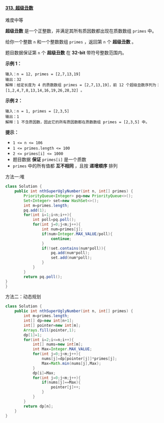 #### [313. 超级丑数](https://leetcode-cn.com/problems/super-ugly-number/)

难度中等

**超级丑数** 是一个正整数，并满足其所有质因数都出现在质数数组 `primes` 中。

给你一个整数 `n` 和一个整数数组 `primes` ，返回第 `n` 个 **超级丑数** 。

题目数据保证第 `n` 个 **超级丑数** 在 **32-bit** 带符号整数范围内。

**示例 1：**

```
输入：n = 12, primes = [2,7,13,19]
输出：32 
解释：给定长度为 4 的质数数组 primes = [2,7,13,19]，前 12 个超级丑数序列为：[1,2,4,7,8,13,14,16,19,26,28,32] 。
```

**示例 2：**

```
输入：n = 1, primes = [2,3,5]
输出：1
解释：1 不含质因数，因此它的所有质因数都在质数数组 primes = [2,3,5] 中。
```

**提示：**

- `1 <= n <= 106`
- `1 <= primes.length <= 100`
- `2 <= primes[i] <= 1000`
- 题目数据 **保证** `primes[i]` 是一个质数
- `primes` 中的所有值都 **互不相同** ，且按 **递增顺序** 排列

方法一:堆

```java
class Solution {
    public int nthSuperUglyNumber(int n, int[] primes) {
        PriorityQueue<Integer> pq=new PriorityQueue<>();
        Set<Integer> set=new HashSet<>();
        int m=primes.length;
        pq.add(1);
        for(int i=1;i<n;i++){
            int poll=pq.poll();
            for(int j=0;j<m;j++){
                int num=primes[j];
                if(num>Integer.MAX_VALUE/poll){
                    continue;
                }
                if(!set.contains(num*poll)){
                    pq.add(num*poll);
                    set.add(num*poll);
                }
            }
        }
        return pq.poll();
}
}
```

方法二：动态规划

```java
class Solution {
    public int nthSuperUglyNumber(int n, int[] primes) {
        int m=primes.length;
        int[] dp=new int[n+1];
        int[] pointer=new int[m];
        Arrays.fill(pointer,1);
        dp[1]=1;
        for(int i=2;i<=n;i++){
            int[] nums=new int[m];
            int Max=Integer.MAX_VALUE;
            for(int j=0;j<m;j++){
                nums[j]=dp[pointer[j]]*primes[j];
                Max=Math.min(nums[j],Max);
            }
            dp[i]=Max;
            for(int j=0;j<m;j++){
                if(nums[j]==Max){
                    pointer[j]++;
                }
            }
        }
        return dp[n];
    }
}
```

